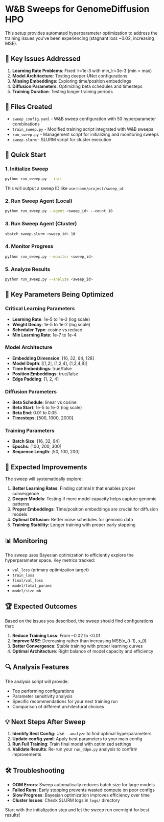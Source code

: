 # W&B Sweeps for GenomeDiffusion HPO

This setup provides automated hyperparameter optimization to address the training issues you've been experiencing (stagnant loss ~0.02, increasing MSE).

## 🎯 Key Issues Addressed

1. **Learning Rate Problems**: Fixed lr=1e-3 with min_lr=3e-3 (min > max)
2. **Model Architecture**: Testing deeper UNet configurations
3. **Missing Embeddings**: Exploring time/position embeddings
4. **Diffusion Parameters**: Optimizing beta schedules and timesteps
5. **Training Duration**: Testing longer training periods

## 📁 Files Created

- `sweep_config.yaml` - W&B sweep configuration with 50 hyperparameter combinations
- `train_sweep.py` - Modified training script integrated with W&B sweeps
- `run_sweep.py` - Management script for initializing and monitoring sweeps
- `sweep.slurm` - SLURM script for cluster execution

## 🚀 Quick Start

### 1. Initialize Sweep
```bash
python run_sweep.py --init
```
This will output a sweep ID like `username/project/sweep_id`

### 2. Run Sweep Agent (Local)
```bash
python run_sweep.py --agent <sweep_id> --count 10
```

### 3. Run Sweep Agent (Cluster)
```bash
sbatch sweep.slurm <sweep_id> 10
```

### 4. Monitor Progress
```bash
python run_sweep.py --monitor <sweep_id>
```

### 5. Analyze Results
```bash
python run_sweep.py --analyze <sweep_id>
```

## 🔧 Key Parameters Being Optimized

### Critical Learning Parameters
- **Learning Rate**: 1e-5 to 1e-2 (log scale)
- **Weight Decay**: 1e-5 to 1e-2 (log scale)
- **Scheduler Type**: cosine vs reduce
- **Min Learning Rate**: 1e-7 to 1e-4

### Model Architecture
- **Embedding Dimension**: [16, 32, 64, 128]
- **Model Depth**: [[1,2], [1,2,4], [1,2,4,8]]
- **Time Embeddings**: true/false
- **Position Embeddings**: true/false
- **Edge Padding**: [1, 2, 4]

### Diffusion Parameters
- **Beta Schedule**: linear vs cosine
- **Beta Start**: 1e-5 to 1e-3 (log scale)
- **Beta End**: 0.01 to 0.05
- **Timesteps**: [500, 1000, 2000]

### Training Parameters
- **Batch Size**: [16, 32, 64]
- **Epochs**: [100, 200, 300]
- **Sequence Length**: [50, 100, 200]

## 🎯 Expected Improvements

The sweep will systematically explore:

1. **Better Learning Rates**: Finding optimal lr that enables proper convergence
2. **Deeper Models**: Testing if more model capacity helps capture genomic patterns
3. **Proper Embeddings**: Time/position embeddings are crucial for diffusion models
4. **Optimal Diffusion**: Better noise schedules for genomic data
5. **Training Stability**: Longer training with proper early stopping

## 📊 Monitoring

The sweep uses Bayesian optimization to efficiently explore the hyperparameter space. Key metrics tracked:

- `val_loss` (primary optimization target)
- `train_loss`
- `final/val_loss`
- `model/total_params`
- `model/size_mb`

## 🏆 Expected Outcomes

Based on the issues you described, the sweep should find configurations that:

1. **Reduce Training Loss**: From ~0.02 to <0.01
2. **Improve MSE**: Decreasing rather than increasing MSE(x_{t-1}, x_0)
3. **Better Convergence**: Stable training with proper learning curves
4. **Optimal Architecture**: Right balance of model capacity and efficiency

## 🔍 Analysis Features

The analysis script will provide:
- Top performing configurations
- Parameter sensitivity analysis
- Specific recommendations for your next training run
- Comparison of different architectural choices

## 💡 Next Steps After Sweep

1. **Identify Best Config**: Use `--analyze` to find optimal hyperparameters
2. **Update config.yaml**: Apply best parameters to your main config
3. **Run Full Training**: Train final model with optimized settings
4. **Validate Results**: Re-run your `run_ddpm.py` analysis to confirm improvements

## 🛠️ Troubleshooting

- **OOM Errors**: Sweep automatically reduces batch size for large models
- **Failed Runs**: Early stopping prevents wasted compute on poor configs
- **Slow Progress**: Bayesian optimization improves efficiency over time
- **Cluster Issues**: Check SLURM logs in `logs/` directory

Start with the initialization step and let the sweep run overnight for best results!
